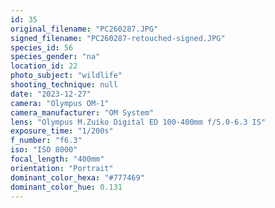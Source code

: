 ```yaml
---
id: 35
original_filename: "PC260287.JPG"
signed_filename: "PC260287-retouched-signed.JPG"
species_id: 56
species_gender: "na"
location_id: 22
photo_subject: "wildlife"
shooting_technique: null
date: "2023-12-27"
camera: "Olympus OM-1"
camera_manufacturer: "OM System"
lens: "Olympus M.Zuiko Digital ED 100-400mm f/5.0-6.3 IS"
exposure_time: "1/200s"
f_number: "f6.3"
iso: "ISO 8000"
focal_length: "400mm"
orientation: "Portrait"
dominant_color_hexa: "#777469"
dominant_color_hue: 0.131
---
```

